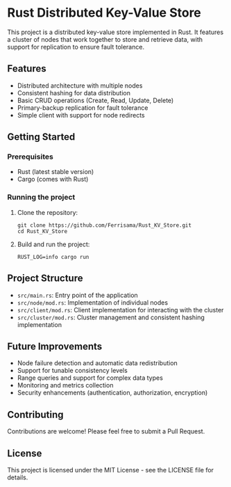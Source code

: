 # Rust Distributed Key-Value Store

This project is a distributed key-value store implemented in Rust. It features a cluster of nodes that work together to store and retrieve data, with support for replication to ensure fault tolerance.

## Features

- Distributed architecture with multiple nodes
- Consistent hashing for data distribution
- Basic CRUD operations (Create, Read, Update, Delete)
- Primary-backup replication for fault tolerance
- Simple client with support for node redirects

## Getting Started

### Prerequisites

- Rust (latest stable version)
- Cargo (comes with Rust)

### Running the project

1. Clone the repository:

   ```
   git clone https://github.com/Ferrisama/Rust_KV_Store.git
   cd Rust_KV_Store
   ```

2. Build and run the project:
   ```
   RUST_LOG=info cargo run
   ```

## Project Structure

- `src/main.rs`: Entry point of the application
- `src/node/mod.rs`: Implementation of individual nodes
- `src/client/mod.rs`: Client implementation for interacting with the cluster
- `src/cluster/mod.rs`: Cluster management and consistent hashing implementation

## Future Improvements

- Node failure detection and automatic data redistribution
- Support for tunable consistency levels
- Range queries and support for complex data types
- Monitoring and metrics collection
- Security enhancements (authentication, authorization, encryption)

## Contributing

Contributions are welcome! Please feel free to submit a Pull Request.

## License

This project is licensed under the MIT License - see the LICENSE file for details.
